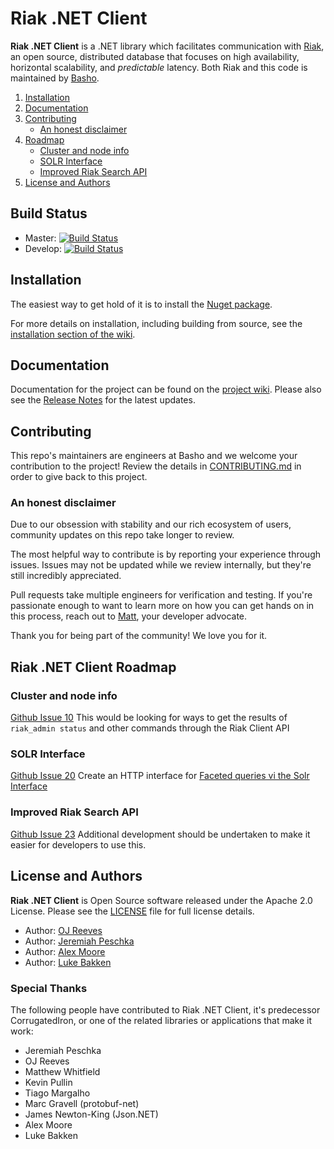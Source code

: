Riak .NET Client
================

**Riak .NET Client** is a .NET library which facilitates communication with
[Riak](http://basho.com/riak/), an open source, distributed database that
focuses on high availability, horizontal scalability, and *predictable* latency.
Both Riak and this code is maintained by [Basho](http://www.basho.com/).

1. [Installation](#installation)
2. [Documentation](#documentation)
3. [Contributing](#contributing)
	* [An honest disclaimer](#an-honest-disclaimer)
4. [Roadmap](#riak-net-client-roadmap)
	* [Cluster and node info](#cluster-and-node-info)
	* [SOLR Interface](#solr-interface)
	* [Improved Riak Search API](#improved-riak-search-api)
5. [License and Authors](#license-and-authors)

## Build Status

* Master: [![Build Status](https://travis-ci.org/basho/riak-dotnet-client.svg?branch=master)](https://travis-ci.org/basho/riak-dotnet-client)
* Develop: [![Build Status](https://travis-ci.org/basho/riak-dotnet-client.svg?branch=develop)](https://travis-ci.org/basho/riak-dotnet-client)

## Installation
The easiest way to get hold of it is to install the [Nuget package](http://www.nuget.org/Packages/RiakClient/).

For more details on installation, including building from source, see the [installation section of the wiki](https://github.com/basho/riak-dotnet-client/wiki/Installation).

## Documentation

Documentation for the project can be found on the [project wiki](https://github.com/basho/riak-dotnet-client/wiki). Please also see the [Release Notes](RELNOTES.md) for the latest updates.

## Contributing

This repo's maintainers are engineers at Basho and we welcome your contribution to the project! Review the details in [CONTRIBUTING.md](CONTRIBUTING.md) in order to give back to this project.

### An honest disclaimer

Due to our obsession with stability and our rich ecosystem of users, community updates on this repo take longer to review. 

The most helpful way to contribute is by reporting your experience through issues. Issues may not be updated while we review internally, but they're still incredibly appreciated.

Pull requests take multiple engineers for verification and testing. If you're passionate enough to want to learn more on how you can get hands on in this process, reach out to [Matt](mailto:mbrender@basho.com), your developer advocate. 

Thank you for being part of the community! We love you for it. 


## Riak .NET Client Roadmap

### Cluster and node info
[Github Issue 10](https://github.com/basho/riak-dotnet-client/issues/10)
This would be looking for ways to get the results of `riak_admin status` and other commands through the Riak Client API

### SOLR Interface
[Github Issue 20](https://github.com/basho/riak-dotnet-client/issues/20)
Create an HTTP interface for [Faceted queries vi the Solr Interface](http://wiki.basho.com/Riak-Search---Querying.html#Faceted-Queries-via-the-Solr-Interface)

### Improved Riak Search API
[Github Issue 23](url:https://github.com/basho/riak-dotnet-client/issues/23) Additional development should be undertaken to make it easier for developers to use this.

## License and Authors
**Riak .NET Client** is Open Source software released under the Apache 2.0 License. Please see the [LICENSE](LICENSE) file for full license details.

* Author: [OJ Reeves](http://buffered.io)
* Author: [Jeremiah Peschka](http://facility9.com/)
* Author: [Alex Moore](http://alexmoore.io/)
* Author: [Luke Bakken](http://bakken.io/)

### Special Thanks

The following people have contributed to Riak .NET Client, it's predecessor CorrugatedIron, or one of the related libraries or applications that make it work:

* Jeremiah Peschka
* OJ Reeves
* Matthew Whitfield
* Kevin Pullin
* Tiago Margalho
* Marc Gravell (protobuf-net)
* James Newton-King (Json.NET)
* Alex Moore
* Luke Bakken

